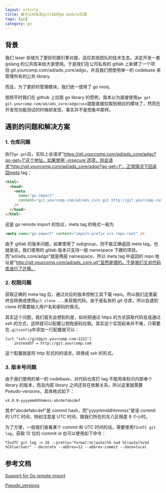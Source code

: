 ```yaml
---
layout: article
title: 基于公司私有gitlab的go module实践
tags: [go]
category: go
---
```


## 背景

我们 laser 存储为了更好的跟引擎对接，适应其他团队的技术生态，决定开发一套 golang 的公共库来给大家使用。于是我们在公司私有的 gitlab 上新建了一个项目:git.yourcomp.com/ad/ads_core/adgo，并且我们想使用单一的 codebase 来管理所有的公共 library.

而且，为了更好的管理模块，我们统一使用了 go mod。

按照平时我们在 github 上拉取 go library 的惯例，我本以为直接使用`go get git.yourcomp.com/ad/ads_core/adgo/xxx`就能直接拉取到相应的模块了，然而在开发完功能测试的时候却发现，事实并不是想象中那样。

## 遇到的问题和解决方案

### 1. 仓库问题

执行`go get`后，实际上会请求"https://git.yourcomp.com/ad/ads_core/adgo?go-get=1"这个地址，如果使用`-insecure`选项，则会请求"http://git.yourcomp.com/ad/ads_core/adgo?go-get=1"，正常情况下回返回meta tag：

```html
<html>
  <head>
    <meta
      name="go-import"
      content="git.yourcomp.com/ad/ads_core git http://git.yourcomp.com/ad/ads_core.git"
    />
  </head>
</html>
```

这是 go remote import 的协议，meta tag 的格式一般为

```html
<meta name="go-import" content="import-prefix vcs repo-root" />
```

由于 gitlab 的版本问题，如果使用了 subgroup，则不能正确返回 meta tag。也就是说，我们使用的 gitlab 版本只支持一层 namespace 下建的项目。而"ad/ads_core/adgo"就是两层 namespace，所以 meta tag 中返回的 repo 地址是"http://git.yourcomp.com/ad/ads_core.git"显然是错的。于是我们又对代码库进行了迁移。

### 2. 权限问题

获取正确的 meta tag 后，通过对应的版本控制工具下载 repo。所以我们这里最终会转换成使用`git clone ...`来获取代码。由于是私有的 git 仓库，所以会遇到 clone 时需要输入用户名和密码的情况。

其实这个问题，我们首先会想到的是，如何把通过 https 的方式获取代码变成通过 ssh 的方式，这样就可以配置公钥免密码拉取。其实这个实现起来并不难，只需要在`.gitconfig`中添加一行配置就可以：

```
[url "ssh://git@git.yourcomp.com:2222"]
    insteadOf = http://git.yourcomp.com
```

这个配置就是将 http 形式的的请求，转换成 ssh 的形式。

### 3. 版本号问题

由于我们使用的单一的 codebase，对代码仓库打 tag 不能用来标识内部单个 library 的版本，而且内部 library 之间还存在依赖关系，所以这里就需要 Pseudo-versions，具体格式如下：

```
vX.0.0-yyyymmddhhmmss-abcdefabcdef
```

其中"abcdefabcdef"是 commit hash，而"yyyymmddhhmmss"是该 commit 的 UTC 时间，特别注意是 UTC 时间，跟我们所在的东八区相差 8 个小时。

为了方便，一般我们查看某个 commit 和 UTC 时间的话，需要使用`TZ=UTC git log`，获取 12 位的 commit id 也可以使用如下命令：

```
TZ=UTC git log -n 20 --pretty="format:%C(auto)%h %ad %C(auto)%s%d  %Cblue(%an)" --decorate --abbrev=12 --abbrev-commit --date=local
```

## 参考文档

[Support for Go remote import](https://gitlab.com/gitlab-org/gitlab-foss/issues/1337)

[Pseudo_versions](https://golang.org/cmd/go/#hdr-Pseudo_versions)
